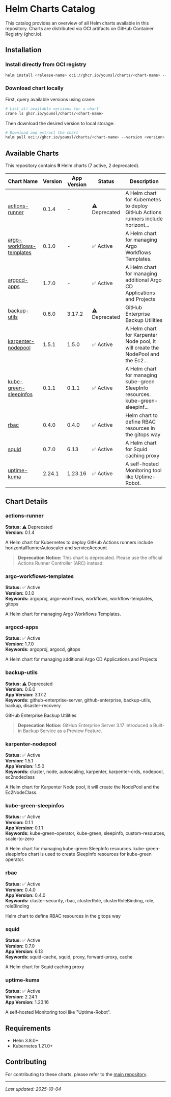 # Helm Charts Catalog

This catalog provides an overview of all Helm charts available in this repository. Charts are distributed via OCI artifacts on GitHub Container Registry (ghcr.io).

## Installation

### Install directly from OCI registry

```bash
helm install <release-name> oci://ghcr.io/younsl/charts/<chart-name> --version <version>
```

### Download chart locally

First, query available versions using crane:

```bash
# List all available versions for a chart
crane ls ghcr.io/younsl/charts/<chart-name>
```

Then download the desired version to local storage:

```bash
# Download and extract the chart
helm pull oci://ghcr.io/younsl/charts/<chart-name> --version <version> --untar
```

## Available Charts

This repository contains **9** Helm charts (7 active, 2 deprecated).

| Chart Name | Version | App Version | Status | Description |
|------------|---------|-------------|--------|-------------|
| [actions-runner](../charts/actions-runner) | 0.1.4 | - | ⚠️ Deprecated | A Helm chart for Kubernetes to deploy GitHub Actions runners include horizont... |
| [argo-workflows-templates](../charts/argo-workflows-templates) | 0.1.0 | - | ✅ Active | A Helm chart for managing Argo Workflows Templates. |
| [argocd-apps](../charts/argocd-apps) | 1.7.0 | - | ✅ Active | A Helm chart for managing additional Argo CD Applications and Projects |
| [backup-utils](../charts/backup-utils) | 0.6.0 | 3.17.2 | ⚠️ Deprecated | GitHub Enterprise Backup Utilities |
| [karpenter-nodepool](../charts/karpenter-nodepool) | 1.5.1 | 1.5.0 | ✅ Active | A Helm chart for Karpenter Node pool, it will create the NodePool and the Ec2... |
| [kube-green-sleepinfos](../charts/kube-green-sleepinfos) | 0.1.1 | 0.1.1 | ✅ Active | A Helm chart for managing kube-green SleepInfo resources. kube-green-sleepinf... |
| [rbac](../charts/rbac) | 0.4.0 | 0.4.0 | ✅ Active | Helm chart to define RBAC resources in the gitops way |
| [squid](../charts/squid) | 0.7.0 | 6.13 | ✅ Active | A Helm chart for Squid caching proxy |
| [uptime-kuma](../charts/uptime-kuma) | 2.24.1 | 1.23.16 | ✅ Active | A self-hosted Monitoring tool like Uptime-Robot. |

## Chart Details

### actions-runner
**Status:** ⚠️ Deprecated  
**Version:** 0.1.4  

A Helm chart for Kubernetes to deploy GitHub Actions runners include horizontalRunnerAutoscaler and serviceAccount

> **Deprecation Notice:** This chart is deprecated. Please use the official Actions Runner Controller (ARC) instead:

### argo-workflows-templates
**Status:** ✅ Active  
**Version:** 0.1.0  
**Keywords:** argoproj, argo-workflows, workflows, workflow-templates, gitops  

A Helm chart for managing Argo Workflows Templates.

### argocd-apps
**Status:** ✅ Active  
**Version:** 1.7.0  
**Keywords:** argoproj, argocd, gitops  

A Helm chart for managing additional Argo CD Applications and Projects

### backup-utils
**Status:** ⚠️ Deprecated  
**Version:** 0.6.0  
**App Version:** 3.17.2  
**Keywords:** github-enterprise-server, github-enterprise, backup-utils, backup, disaster-recovery  

GitHub Enterprise Backup Utilities

> **Deprecation Notice:** GitHub Enterprise Server 3.17 introduced a Built-in Backup Service as a Preview Feature. 

### karpenter-nodepool
**Status:** ✅ Active  
**Version:** 1.5.1  
**App Version:** 1.5.0  
**Keywords:** cluster, node, autoscaling, karpenter, karpenter-crds, nodepool, ec2nodeclass  

A Helm chart for Karpenter Node pool, it will create the NodePool and the Ec2NodeClass.

### kube-green-sleepinfos
**Status:** ✅ Active  
**Version:** 0.1.1  
**App Version:** 0.1.1  
**Keywords:** kube-green-operator, kube-green, sleepinfo, custom-resources, scale-to-zero  

A Helm chart for managing kube-green SleepInfo resources. kube-green-sleepinfos chart is used to create SleepInfo resources for kube-green operator.

### rbac
**Status:** ✅ Active  
**Version:** 0.4.0  
**App Version:** 0.4.0  
**Keywords:** cluster-security, rbac, clusterRole, clusterRoleBinding, role, roleBinding  

Helm chart to define RBAC resources in the gitops way

### squid
**Status:** ✅ Active  
**Version:** 0.7.0  
**App Version:** 6.13  
**Keywords:** squid-cache, squid, proxy, forward-proxy, cache  

A Helm chart for Squid caching proxy

### uptime-kuma
**Status:** ✅ Active  
**Version:** 2.24.1  
**App Version:** 1.23.16  

A self-hosted Monitoring tool like "Uptime-Robot".

## Requirements

- Helm 3.8.0+
- Kubernetes 1.21.0+

## Contributing

For contributing to these charts, please refer to the [main repository](https://github.com/younsl/charts).

---

*Last updated: 2025-10-04*

